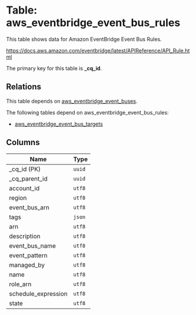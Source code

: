 # Table: aws_eventbridge_event_bus_rules

This table shows data for Amazon EventBridge Event Bus Rules.

https://docs.aws.amazon.com/eventbridge/latest/APIReference/API_Rule.html

The primary key for this table is **_cq_id**.

## Relations

This table depends on [aws_eventbridge_event_buses](aws_eventbridge_event_buses.md).

The following tables depend on aws_eventbridge_event_bus_rules:
  - [aws_eventbridge_event_bus_targets](aws_eventbridge_event_bus_targets.md)

## Columns

| Name          | Type          |
| ------------- | ------------- |
|_cq_id (PK)|`uuid`|
|_cq_parent_id|`uuid`|
|account_id|`utf8`|
|region|`utf8`|
|event_bus_arn|`utf8`|
|tags|`json`|
|arn|`utf8`|
|description|`utf8`|
|event_bus_name|`utf8`|
|event_pattern|`utf8`|
|managed_by|`utf8`|
|name|`utf8`|
|role_arn|`utf8`|
|schedule_expression|`utf8`|
|state|`utf8`|